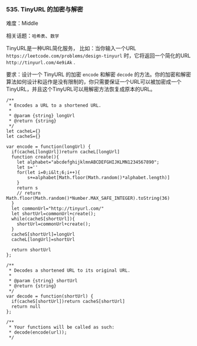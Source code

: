 ### 535. TinyURL 的加密与解密

难度：Middle

相关话题：`哈希表`、`数学`

TinyURL是一种URL简化服务， 比如：当你输入一个URL `https://leetcode.com/problems/design-tinyurl` 时，它将返回一个简化的URL `http://tinyurl.com/4e9iAk` .



要求：设计一个 TinyURL 的加密 `encode` 和解密 `decode` 的方法。你的加密和解密算法如何设计和运作是没有限制的，你只需要保证一个URL可以被加密成一个TinyURL，并且这个TinyURL可以用解密方法恢复成原本的URL。




```
/**
 * Encodes a URL to a shortened URL.
 *
 * @param {string} longUrl
 * @return {string}
 */
let cacheL={}
let cacheS={}

var encode = function(longUrl) {
  if(cacheL[longUrl])return cacheL[longUrl]
  function create(){
    let alphabet="abcdefghijklmnABCDEFGHIJKLMN1234567890";
    let s=''
    for(let i=0;i&lt;6;i++){
        s+=alphabet[Math.floor(Math.random()*alphabet.length)]
    }
    return s
    // return Math.floor(Math.random()*Number.MAX_SAFE_INTEGER).toString(36)
  }
  let commonUrl="http://tinyurl.com/"
  let shortUrl=commonUrl+create();
  while(cacheS[shortUrl]){
    shortUrl=commonUrl+create();  
  }
  cacheS[shortUrl]=longUrl
  cacheL[longUrl]=shortUrl

  return shortUrl
};

/**
 * Decodes a shortened URL to its original URL.
 *
 * @param {string} shortUrl
 * @return {string}
 */
var decode = function(shortUrl) {
  if(cacheS[shortUrl])return cacheS[shortUrl]
  return null
};

/**
 * Your functions will be called as such:
 * decode(encode(url));
 */



```

